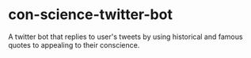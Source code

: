 # con-science-twitter-bot
A twitter bot that replies to user's tweets by using historical and famous quotes to appealing to their conscience.
